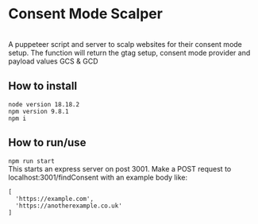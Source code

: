 # Consent Mode Scalper
\
A puppeteer script and server to scalp websites for their consent mode setup. The function will return the gtag setup, consent mode provider and payload values GCS & GCD

## How to install
`node version 18.18.2` \
`npm version 9.8.1` \
`npm i` 

## How to run/use
`npm run start` \
This starts an express server on post 3001. Make a POST request to localhost:3001/findConsent with an example body like: 

```
[
  'https://example.com',
  'https://anotherexample.co.uk'
]
```